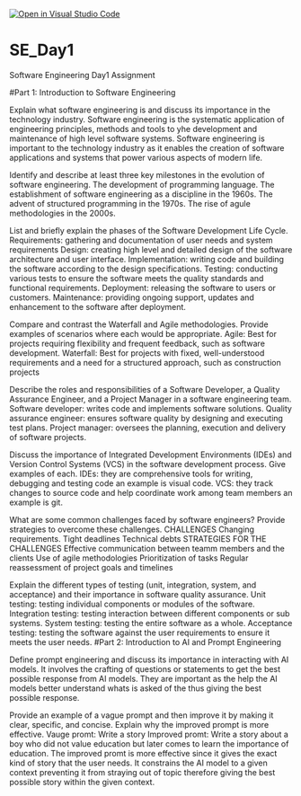 [![Open in Visual Studio Code](https://classroom.github.com/assets/open-in-vscode-2e0aaae1b6195c2367325f4f02e2d04e9abb55f0b24a779b69b11b9e10269abc.svg)](https://classroom.github.com/online_ide?assignment_repo_id=18376790&assignment_repo_type=AssignmentRepo)
# SE_Day1
Software Engineering Day1 Assignment

#Part 1: Introduction to Software Engineering

Explain what software engineering is and discuss its importance in the technology industry.
Software engineering is the systematic application of engineering principles, methods and tools to yhe development and maintenance of high level software systems.
Software engineering is important to the technology industry as it enables the creation of software applications and systems that power various aspects of modern life.

Identify and describe at least three key milestones in the evolution of software engineering.
The development of programming language.
The establishment of software engineering as a discipline in the 1960s.
The advent of structured programming in the 1970s.
The rise of agule methodologies in the 2000s.

List and briefly explain the phases of the Software Development Life Cycle.
Requirements: gathering and documentation of user needs and system requirements 
Design: creating high level and detailed design of the software architecture and user interface.
Implementation: writing code and building the software according to the design specifications.
Testing: conducting various tests to ensure the software meets the quality standards and functional requirements.
Deployment: releasing the software to users or customers.
Maintenance: providing ongoing support, updates and enhancement to the software after deployment.

Compare and contrast the Waterfall and Agile methodologies. Provide examples of scenarios where each would be appropriate.
Agile: Best for projects requiring flexibility and frequent feedback, such as software development.
Waterfall: Best for projects with fixed, well-understood requirements and a need for a structured approach, such as construction projects

Describe the roles and responsibilities of a Software Developer, a Quality Assurance Engineer, and a Project Manager in a software engineering team.
Software developer: writes code and implements software solutions.
Quality assurance engineer: ensures software quality by designing and executing test plans.
Project manager: oversees the planning, execution and delivery of software projects.

Discuss the importance of Integrated Development Environments (IDEs) and Version Control Systems (VCS) in the software development process. Give examples of each.
IDEs: they are comprehensive tools for writing, debugging and testing code an example is visual code.
VCS: they track changes to source code and help coordinate work among team members an example is git.

What are some common challenges faced by software engineers? Provide strategies to overcome these challenges.
CHALLENGES 
Changing requirements.
Tight deadlines 
Technical debts
STRATEGIES FOR THE CHALLENGES 
Effective communication between teamm members and  the clients 
Use of agile methodologies 
Prioritization of tasks
Regular reassessment of project goals and timelines 

Explain the different types of testing (unit, integration, system, and acceptance) and their importance in software quality assurance.
Unit testing: testing individual components or modules of the software.
Integration testing: testing interaction between different components or sub systems.
System testing: testing the entire software as a whole.
Acceptance testing: testing the software against the user requirements to ensure it meets the user needs.
#Part 2: Introduction to AI and Prompt Engineering


Define prompt engineering and discuss its importance in interacting with AI models.
It involves the crafting of questions or statements to get the best possible response from AI models. They are important as the help the AI models better understand whats is asked of the thus giving the best possible response.

Provide an example of a vague prompt and then improve it by making it clear, specific, and concise. Explain why the improved prompt is more effective.
Vauge promt: Write a story 
Improved promt: Write a story about a boy who did not value education but later comes to learn the importance of education.
The improved promt is more effective since it gives the exact kind of story that the user needs. It constrains the AI model to a given context preventing it from straying out of topic therefore giving the best possible story within the given context.
